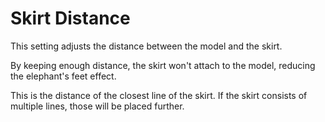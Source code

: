 Skirt Distance
====
This setting adjusts the distance between the model and the skirt.

By keeping enough distance, the skirt won't attach to the model, reducing the elephant's feet effect.

This is the distance of the closest line of the skirt. If the skirt consists of multiple lines, those will be placed further.
